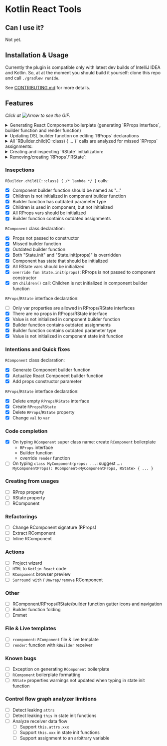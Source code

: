 # Kotlin React Tools

## Can I use it?

Not yet.

## Installation & Usage

Currently the plugin is compatible only with latest dev builds of IntelliJ IDEA and Kotlin.
So, at at the moment you should build it yourself: clone this repo and call `./gradlew runIde`.

See [CONTRIBUTING.md] for more details.

## Features

_Click at ![Arrow](https://user-images.githubusercontent.com/2010355/37763367-e4e0068e-2dcf-11e8-8879-c215c6403662.png) to see the GIF._ 

<details><summary>Generating React Components boilerplate (generating `RProps interface`, builder function and render function)</summary>
<p>

![creating component](https://user-images.githubusercontent.com/2010355/37760359-7c69eb04-2dc7-11e8-942b-805757919720.gif)

</p>
</details>

<details><summary>Updating DSL builder function on editing `RProps` declarations</summary>
<p>

Plugin gracefully updates DSL builder function regardless of changes: adding, renaming and changing type.
Properties order are preserved.

![02-editing-rprops](https://user-images.githubusercontent.com/2010355/37762027-5372d2ec-2dcc-11e8-94a8-ecdf84d7bb7a.gif)

<details><summary>Even arbitrary builder function code supported</summary>
<p>

![03-builder-fun-cfg](https://user-images.githubusercontent.com/2010355/37762433-5286f66e-2dcd-11e8-94f8-1bbc3eb500b7.gif)

</p>
</details>

</p>
</details>

<details><summary>All `RBuilder.child(C::class) { ... }` calls are analyzed for missed `RProps` assignments:</summary>
<p>

![2018-03-22 12 35 10](https://user-images.githubusercontent.com/2010355/37762505-85d02d06-2dcd-11e8-85b9-eaa297abf83b.png)

</p>
</details>

<details><summary>Creating and inspecting `RState` initialization:</summary>
<p>

![04-creating-rstate](https://user-images.githubusercontent.com/2010355/37762608-db0a2308-2dcd-11e8-9f46-7b79ebc1f877.gif)

</p>
</details>

<details><summary>Removing/creating `RProps`/`RState`:</summary>
<p>

![05-remove-create-rprops-rstate](https://user-images.githubusercontent.com/2010355/37762669-1462779a-2dce-11e8-8f4d-66134d57b1ce.gif)

</p>
</details>

### Insepctions

`RBuilder.child(C::class) { /* lambda */ }` calls:
 - [x] Component builder function should be named as "..."
 - [x] Children is not initialized in component builder function
 - [x] Builder function has outdated parameter type
 - [x] Children is used in component, but not initialized
 - [x] All RProps vars should be initialized 
 - [x] Builder function contains outdated assignments

`RComponent` class declaration:
 - [x] Props not passed to constructor
 - [x] Missed builder function
 - [x] Outdated builder function
 - [x] Both "State.init" and "State.init(props)" is overridden
 - [x] Component has state that should be initialized
 - [x] All RState vars should be initialized
 - [x] `override fun State.init(props)`: RProps is not passed to component constructor
 - [x] on `children()` call: Children is not initialized in component builder function

`RProps`/`RState` interface declaration:
 - [ ] Only var properties are allowed in RProps/RState interfaces
 - [x] There are no props in RProps/RState interface
 - [x] Value is not initialized in component builder function
 - [x] Builder function contains outdated assignments
 - [x] Builder function contains outdated parameter type 
 - [x] Value is not initialized in component state init function

### Intentions and Quick fixes

`RComponent` class declaration:
 - [x] Generate Component builder function
 - [x] Actualize React Component builder function
 - [x] Add props constructor parameter

`RProps`/`RState` interface declaration:
 - [x] Delete empty `RProps`/`RState` interface
 - [x] Create `RProps`/`RState`
 - [x] Delete `RProps`/`RState` property
 - [x] Change `val` to `var`

### Code completion

 - [x] On typing `RComponent` super class name: create `RComponent` boilerplate
 	- `RProps` interface
 	- Builder function
 	- override `render` function
 - [ ] On typing `class MyComponent(props: ...`: suggest ...`: MyComponentProps): RComponent<MyComponentProps, RState> { ... }`

### Creating from usages

 - [ ] RProp property
 - [ ] RState property
 - [ ] RComponent

### Refactorings

 - [ ] Change RComponent signature (RProps)
 - [ ] Extract RComponent
 - [ ] Inline RComponent

### Actions
 
 - [ ] Project wizard
 - [ ] `HTML` to `Kotlin React` code
 - [ ] `RComponent` browser preview
 - [ ] `Surround with` / `Unwrap/remove` RComponent
 
### Other  

 - [ ] RComponent/RProps/RState/builder function gutter icons and navigation
 - [ ] Builder function folding
 - [ ] Emmet 

### File & Live templates

 - [ ] `rcomponent`: `RComponent` file & live template
 - [ ] `render`: function with `RBuilder` receiver
 
### Known bugs

 - [ ] Exception on generating `RComponent` boilerplate
 - [ ] `RComponent` boilerplate formatting
 - [ ] `RState` properties warnings not updated when typing in state init function
 
### Control flow graph analyzer limitions
 
 - [ ] Detect leaking `attrs`
 - [ ] Detect leaking `this` in state init functions
 - [ ] Analyze receiver data flow
    - [ ] Support `this.attrs.xxx`
    - [ ] Support `this.xxx` in state init functions
    - [ ] Support assignment to an arbitrary variable
    
[CONTRIBUTING.md]: CONTRIBUTING.md